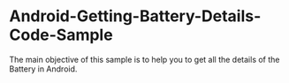 Android-Getting-Battery-Details-Code-Sample
===========================================

The main objective of this sample is to help you to get all the details of the Battery in Android.
